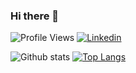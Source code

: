 ### Hi there 👋

![Profile Views](https://komarev.com/ghpvc/?username=mohanvive&color=brightgreen)
[![Linkedin](https://img.shields.io/badge/Visit-LinkedIn-blueviolet)](https://www.linkedin.com/in/mohanvive/)

![Github stats](https://github-readme-stats.vercel.app/api?username=mohanvive&theme=default&show_icons=true)
[![Top Langs](https://github-readme-stats.vercel.app/api/top-langs/?username=mohanvive&langs_count=5)](https://github.com/anuraghazra/github-readme-stats)


